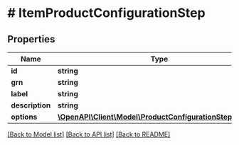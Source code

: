 # # ItemProductConfigurationStep


## Properties 


Name | Type | Description | Notes
------------ | ------------- | ------------- | -------------
**id**| **string** |   | [optional]
**grn**| **string** |   | [optional]
**label**| **string** |   | [optional]
**description**| **string** |   | [optional]
**options**| [**\OpenAPI\Client\Model\ProductConfigurationStepOption[]**](ProductConfigurationStepOption.md) |   | [optional]


[[Back to Model list]](../../README.md#models) [[Back to API list]](../../README.md#endpoints) [[Back to README]](../../README.md)

